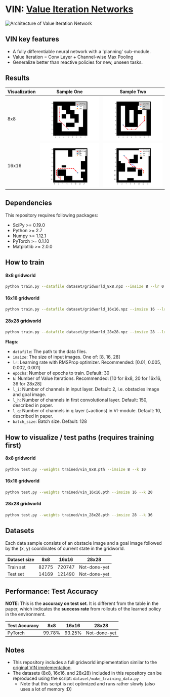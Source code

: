 # VIN: [Value Iteration Networks](https://arxiv.org/abs/1602.02867)

![Architecture of Value Iteration Network](https://ai2-s2-public.s3.amazonaws.com/figures/2016-11-08/024f01f390ba94cbee81e82e979a65151d20a6fd/3-Figure2-1.png)

## VIN key features
- A fully differentiable neural network with a 'planning' sub-module. 
- Value Iteration = Conv Layer + Channel-wise Max Pooling
- Generalize better than reactive policies for new, unseen tasks.

## Results
Visualization | Sample One | Sample Two
-- | --- | ---
8x8 | <img src="results/8x8_2.png" width="450"> | <img src="results/8x8_3.png" width="450">
16x16 | <img src="results/16x16_1.png" width="450"> | <img src="results/16x16_2.png" width="450">

## Dependencies
This repository requires following packages:
- SciPy >= 0.19.0
- Python >= 2.7
- Numpy >= 1.12.1
- PyTorch >= 0.1.10
- Matplotlib >= 2.0.0

## How to train
#### 8x8 gridworld
```bash
python train.py --datafile dataset/gridworld_8x8.npz --imsize 8 --lr 0.005 --epochs 30 --k 10 --batch_size 128
```
#### 16x16 gridworld
```bash
python train.py --datafile dataset/gridworld_16x16.npz --imsize 16 --lr 0.002 --epochs 30 --k 20 --batch_size 128
```
#### 28x28 gridworld
```bash
python train.py --datafile dataset/gridworld_28x28.npz --imsize 28 --lr 0.002 --epochs 30 --k 36 --batch_size 128
```
**Flags**: 
- `datafile`: The path to the data files.
- `imsize`: The size of input images. One of: [8, 16, 28]
- `lr`: Learning rate with RMSProp optimizer. Recommended: [0.01, 0.005, 0.002, 0.001]
- `epochs`: Number of epochs to train. Default: 30
- `k`: Number of Value Iterations. Recommended: [10 for 8x8, 20 for 16x16, 36 for 28x28]
- `l_i`: Number of channels in input layer. Default: 2, i.e. obstacles image and goal image.
- `l_h`: Number of channels in first convolutional layer. Default: 150, described in paper.
- `l_q`: Number of channels in q layer (~actions) in VI-module. Default: 10, described in paper.
- `batch_size`: Batch size. Default: 128

## How to visualize / test paths (requires training first)
#### 8x8 gridworld
```bash
python test.py --weights trained/vin_8x8.pth --imsize 8 --k 10
```
#### 16x16 gridworld
```bash
python test.py --weights trained/vin_16x16.pth --imsize 16 --k 20
```
#### 28x28 gridworld
```bash
python test.py --weights trained/vin_28x28.pth --imsize 28 --k 36
```

## Datasets
Each data sample consists of an obstacle image and a goal image followed by the (x, y) coordinates of current state in the gridworld. 

Dataset size | 8x8 | 16x16 | 28x28
-- | -- | -- | --
Train set | 82775 | 720747 | Not-done-yet
Test set | 14169 | 121490 | Not-done-yet

## Performance: Test Accuracy

**NOTE**: This is the **accuracy on test set**. It is different from the table in the paper, which indicates the **success rate** from rollouts of the learned policy in the environment. 

Test Accuracy | 8x8 | 16x16 | 28x28
-- | -- | -- | --
PyTorch | 99.78% | 93.25% | Not-done-yet 

## Notes
* This repository includes a full gridworld implementation similar to the [original VIN implementation](https://github.com/avivt/VIN). 
* The datasets (8x8, 16x16, and 28x28) included in this repository can be reproduced using the script: ```dataset/make_training_data.py```
  * Note that this script is not optimized and runs rather slowly (also uses a lot of memory :D)
